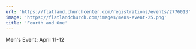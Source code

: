 ```yaml
---
url: 'https://flatland.churchcenter.com/registrations/events/2776013'
image: 'https://flatlandchurch.com/images/mens-event-25.png'
title: 'Fourth and One'
---
```


Men's Event: April 11-12
